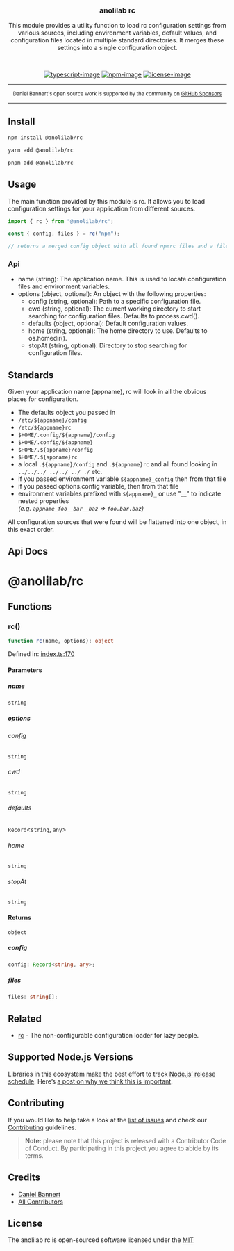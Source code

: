 <div align="center">
  <h3>anolilab rc</h3>
  <p>
  This module provides a utility function to load rc configuration settings from various sources, including environment variables, default values, and configuration files located in multiple standard directories. It merges these settings into a single configuration object.
  </p>
</div>

<br />

<div align="center">

[![typescript-image]][typescript-url] [![npm-image]][npm-url] [![license-image]][license-url]

</div>

---

<div align="center">
    <p>
        <sup>
            Daniel Bannert's open source work is supported by the community on <a href="https://github.com/sponsors/prisis">GitHub Sponsors</a>
        </sup>
    </p>
</div>

---

## Install

```sh
npm install @anolilab/rc
```

```sh
yarn add @anolilab/rc
```

```sh
pnpm add @anolilab/rc
```

## Usage

The main function provided by this module is rc. It allows you to load configuration settings for your application from different sources.

```ts
import { rc } from "@anolilab/rc";

const { config, files } = rc("npm");

// returns a merged config object with all found npmrc files and a files list what files where found.
```

### Api

- name (string): The application name. This is used to locate configuration files and environment variables.
- options (object, optional): An object with the following properties:
    - config (string, optional): Path to a specific configuration file.
    - cwd (string, optional): The current working directory to start searching for configuration files. Defaults to process.cwd().
    - defaults (object, optional): Default configuration values.
    - home (string, optional): The home directory to use. Defaults to os.homedir().
    - stopAt (string, optional): Directory to stop searching for configuration files.

## Standards

Given your application name (appname), rc will look in all the obvious places for configuration.

- The defaults object you passed in
- `/etc/${appname}/config`
- `/etc/${appname}rc`
- `$HOME/.config/${appname}/config`
- `$HOME/.config/${appname}`
- `$HOME/.${appname}/config`
- `$HOME/.${appname}rc`
- a local `.${appname}/config` and `.${appname}rc` and all found looking in `../../../ ../../ ../ ./` etc.
- if you passed environment variable `${appname}_config` then from that file
- if you passed options.config variable, then from that file
- environment variables prefixed with `${appname}_`
  or use "\_\_" to indicate nested properties <br/> _(e.g. `appname_foo__bar__baz` => `foo.bar.baz`)_

All configuration sources that were found will be flattened into one object, in this exact order.

## Api Docs

<!-- TYPEDOC -->

# @anolilab/rc

## Functions

### rc()

```ts
function rc(name, options): object
```

Defined in: [index.ts:170](https://github.com/anolilab/multi-semantic-release/blob/dc2529a069edc32ffa169c504f65f923526edeca/packages/rc/src/index.ts#L170)

#### Parameters

##### name

`string`

##### options

###### config

`string`

###### cwd

`string`

###### defaults

`Record`\<`string`, `any`\>

###### home

`string`

###### stopAt

`string`

#### Returns

`object`

##### config

```ts
config: Record<string, any>;
```

##### files

```ts
files: string[];
```

<!-- /TYPEDOC -->

## Related

- [rc](https://github.com/dominictarr/rc) - The non-configurable configuration loader for lazy people.

## Supported Node.js Versions

Libraries in this ecosystem make the best effort to track [Node.js’ release schedule](https://github.com/nodejs/release#release-schedule).
Here’s [a post on why we think this is important](https://medium.com/the-node-js-collection/maintainers-should-consider-following-node-js-release-schedule-ab08ed4de71a).

## Contributing

If you would like to help take a look at the [list of issues](https://github.com/anolilab/semantic-release/issues) and check our [Contributing](.github/CONTRIBUTING.md) guidelines.

> **Note:** please note that this project is released with a Contributor Code of Conduct. By participating in this project you agree to abide by its terms.

## Credits

- [Daniel Bannert](https://github.com/prisis)
- [All Contributors](https://github.com/anolilab/semantic-release/graphs/contributors)

## License

The anolilab rc is open-sourced software licensed under the [MIT][license-url]

[typescript-image]: https://img.shields.io/badge/Typescript-294E80.svg?style=for-the-badge&logo=typescript
[typescript-url]: "typescript"
[license-image]: https://img.shields.io/npm/l/@anolilab/rc?color=blueviolet&style=for-the-badge
[license-url]: LICENSE.md "license"
[npm-image]: https://img.shields.io/npm/v/@anolilab/rc/latest.svg?style=for-the-badge&logo=npm
[npm-url]: https://www.npmjs.com/package/@anolilab/rc/v/latest "npm"
